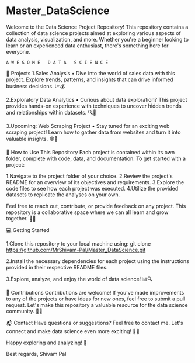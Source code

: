 # Master_DataScience

Welcome to the Data Science Project Repository! This repository contains a collection of data science projects aimed at exploring various aspects of data analysis, visualization, and more. Whether you're a beginner looking to learn or an experienced data enthusiast, there's something here for everyone.

    A W E S O M E   D A T A   S C I E N C E

📁 Projects
1.Sales Analysis
• Dive into the world of sales data with this project. Explore trends, patterns, and insights that can drive informed business decisions. 📈💰

2.Exploratory Data Analytics
• Curious about data exploration? This project provides hands-on experience with techniques to uncover hidden trends and relationships within datasets. 🔍🔬

3.Upcoming: Web Scraping Project
• Stay tuned for an exciting web scraping project! Learn how to gather data from websites and turn it into valuable insights. 🕸️📡

🚀 How to Use This Repository
Each project is contained within its own folder, complete with code, data, and documentation. To get started with a project:

1.Navigate to the project folder of your choice.
2.Review the project's README for an overview of its objectives and requirements.
3.Explore the code files to see how each project was executed.
4.Utilize the provided datasets to replicate the analyses on your own.

Feel free to reach out, contribute, or provide feedback on any project. This repository is a collaborative space where we can all learn and grow together. 👥🌱

💻 Getting Started

1.Clone this repository to your local machine using:
git clone https://github.com/MrShivam-Pal/Master_DataScience.git

2.Install the necessary dependencies for each project using the instructions provided in their respective README files.

3.Explore, analyze, and enjoy the world of data science! 📊🔍

🙌 Contributions
Contributions are welcome! If you've made improvements to any of the projects or have ideas for new ones, feel free to submit a pull request. Let's make this repository a valuable resource for the data science community. 🤝🌐

📬 Contact
Have questions or suggestions? Feel free to contact me. Let's connect and make data science even more exciting! 📧🤖

Happy exploring and analyzing! 🎉

Best regards,
Shivam Pal
